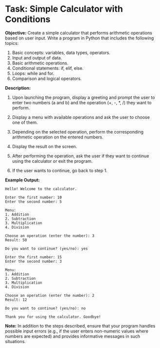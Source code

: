 # Task: Simple Calculator with Conditions

**Objective:** Create a simple calculator that performs arithmetic operations based on user input. Write a program in Python that includes the following topics:

1. Basic concepts: variables, data types, operators.
2. Input and output of data.
3. Basic arithmetic operations.
4. Conditional statements: if, elif, else.
5. Loops: while and for.
6. Comparison and logical operators.

**Description:**
1. Upon launching the program, display a greeting and prompt the user to enter two numbers (a and b) and the operation (+, -, *, /) they want to perform.

2. Display a menu with available operations and ask the user to choose one of them.

3. Depending on the selected operation, perform the corresponding arithmetic operation on the entered numbers.

4. Display the result on the screen.

5. After performing the operation, ask the user if they want to continue using the calculator or exit the program.

6. If the user wants to continue, go back to step 1.

**Example Output:**
```
Hello! Welcome to the calculator.

Enter the first number: 10
Enter the second number: 5

Menu:
1. Addition
2. Subtraction
3. Multiplication
4. Division

Choose an operation (enter the number): 3
Result: 50

Do you want to continue? (yes/no): yes

Enter the first number: 15
Enter the second number: 3

Menu:
1. Addition
2. Subtraction
3. Multiplication
4. Division

Choose an operation (enter the number): 2
Result: 12

Do you want to continue? (yes/no): no

Thank you for using the calculator. Goodbye!
```

**Note:**
In addition to the steps described, ensure that your program handles possible input errors (e.g., if the user enters non-numeric values where numbers are expected) and provides informative messages in such situations.
